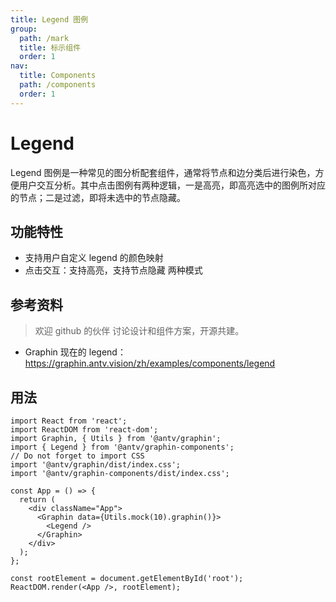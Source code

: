 ```yaml
---
title: Legend 图例
group:
  path: /mark
  title: 标示组件
  order: 1
nav:
  title: Components
  path: /components
  order: 1
---
```


# Legend

Legend 图例是一种常见的图分析配套组件，通常将节点和边分类后进行染色，方便用户交互分析。其中点击图例有两种逻辑，一是高亮，即高亮选中的图例所对应的节点；二是过滤，即将未选中的节点隐藏。

## 功能特性

- 支持用户自定义 legend 的颜色映射
- 点击交互：支持高亮，支持节点隐藏 两种模式

## 参考资料

> 欢迎 github 的伙伴 讨论设计和组件方案，开源共建。

- Graphin 现在的 legend：https://graphin.antv.vision/zh/examples/components/legend

## 用法

```tsx | pure
import React from 'react';
import ReactDOM from 'react-dom';
import Graphin, { Utils } from '@antv/graphin';
import { Legend } from '@antv/graphin-components';
// Do not forget to import CSS
import '@antv/graphin/dist/index.css';
import '@antv/graphin-components/dist/index.css';

const App = () => {
  return (
    <div className="App">
      <Graphin data={Utils.mock(10).graphin()}>
        <Legend />
      </Graphin>
    </div>
  );
};

const rootElement = document.getElementById('root');
ReactDOM.render(<App />, rootElement);
```
